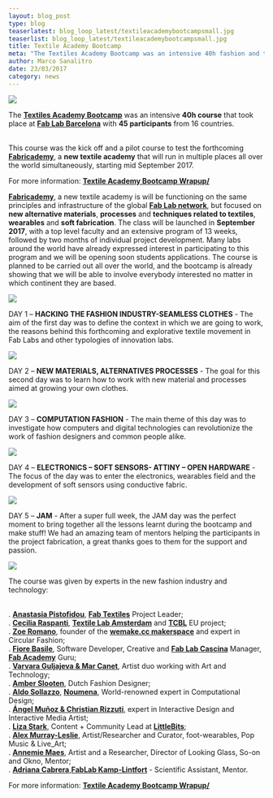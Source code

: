 ```yaml
---
layout: blog_post
type: blog
teaserlatest: blog_loop_latest/textileacademybootcampsmall.jpg
teaserlist: blog_loop_latest/textileacademybootcampsmall.jpg
title: Textile Academy Bootcamp
meta: "The Textiles Academy Bootcamp was an intensive 40h fashion and technology course that took place at Fab Lab Barcelona with 45 participants from all over the world."
author: Marco Sanalitro
date: 23/03/2017 
category: news
---
```


<img src= "http://www.fablabbcn.org/img/blog/blog_loop_latest/bootcamp/bootcamp1.jpg" align="middle"> 
<br>

The <strong><a href="http://fablabbcn.org/event/2017/02/10/textileacademy.html">Textiles Academy Bootcamp</a></strong> was an intensive <strong>40h course</strong> that took place at <strong><a href="https://fablabbcn.org/index.html">Fab Lab Barcelona</a></strong> with <strong>45 participants</strong> from 16 countries.<br><br>

This course was the kick off and a pilot course to test the forthcoming <strong><a href="http://textile-academy.org/">Fabricademy</a></strong>, a <strong>new textile academy</strong> that will run in multiple places all over the world simultaneously, starting mid September 2017. <br>

For more information: <strong><a href="http://fabtextiles.org/textile-academy-bootcamp-wrapup/">Textile Academy Bootcamp Wrapup/</a></strong><br>

<strong><a href="http://textile-academy.org/">Fabricademy</a></strong>, a new textile academy is will be functioning on the same principles and infrastructure of the global <strong><a href="https://www.fablabs.io/">Fab Lab network</a></strong>, but focused on <strong>new alternative materials</strong>, <strong>processes</strong> and <strong>techniques related to textiles</strong>, <strong>wearables</strong> and <strong>soft fabrication</strong>. The class will be launched in <strong>September 2017</strong>, with a top level faculty and an extensive program of 13 weeks, followed by two months of individual project development. Many labs around the world have already expressed interest in participating to this program and we will be opening soon students applications. The course is planned to be carried out all over the world, and the bootcamp is already showing that we will be able to involve everybody interested no matter in which continent they are based.<br>

<img src= "http://www.fablabbcn.org/img/blog/blog_loop_latest/bootcamp/bootcamp2.jpg" align="middle"> 
<br>


DAY 1 – <strong>HACKING THE FASHION INDUSTRY-SEAMLESS CLOTHES</strong> - The aim of the first day was to define the context in which we are going to work, the reasons behind this forthcoming and explorative textile movement in Fab Labs and other typologies of innovation labs. 
<br>

<img src= "http://www.fablabbcn.org/img/blog/blog_loop_latest/bootcamp/bootcamp3.jpg" align="middle"> 
<br>

DAY 2 – <strong>NEW MATERIALS, ALTERNATIVES PROCESSES</strong> - The goal for this second day was to learn how to work with new material and processes aimed at growing your own clothes.<br>

<img src= "http://www.fablabbcn.org/img/blog/blog_loop_latest/bootcamp/bootcamp4.jpg" align="middle"> 
<br>

DAY 3 – <strong>COMPUTATION FASHION</strong> - The main theme of this day was to investigate how computers and digital technologies can revolutionize the work of fashion designers and common people alike.<br>

<img src= "http://www.fablabbcn.org/img/blog/blog_loop_latest/bootcamp/bootcamp5.jpg" align="middle"> 
<br>

DAY 4 – <strong>ELECTRONICS – SOFT SENSORS- ATTINY – OPEN HARDWARE</strong> - The focus of the day was to enter the electronics, wearables field and the development of soft sensors using conductive fabric.<br>

<img src= "http://www.fablabbcn.org/img/blog/blog_loop_latest/bootcamp/bootcamp6.jpg" align="middle"> 
<br>

DAY 5 – <strong>JAM</strong> - After a super full week, the JAM day was the perfect moment to bring together all the lessons learnt during the bootcamp and make stuff! We had an amazing team of mentors helping the participants in the project fabrication, a great thanks goes to them for the support and passion.<br>

<img src= "http://www.fablabbcn.org/img/blog/blog_loop_latest/bootcamp/bootcamp7.jpg" align="middle"> 
<br>

The course was given by experts in the new fashion industry and technology:<br><br>

. <strong><a href="https://www.facebook.com/anastasia.pistofidou?fref=ts">Anastasia Pistofidou</a></strong>, <strong><a href="http://fabtextiles.org/">Fab Textiles</a></strong> Project Leader;<br>
. <strong><a href="https://waag.org/en/users/cecilia-raspanti">Cecilia Raspanti</a></strong>, <strong><a href="https://waag.org/en/project/textilelab-amsterdam">Textile Lab Amsterdam</a></strong> and <strong><a href="http://tcbl.eu/">TCBL</a></strong> EU project;<br>
. <strong><a href="http://wemake.cc/chi-siamo/">Zoe Romano</a></strong>, founder of the <strong><a href="http://wemake.cc/">wemake.cc makerspace</a></strong> and expert in Circular Fashion;<br>
. <strong><a href="https://www.fablabs.io/users/130">Fiore Basile</a></strong>, Software Developer, Creative and <strong><a href="http://fablabcascina.org/">Fab Lab Cascina</a></strong> Manager, <strong><a href="http://fabacademy.org/">Fab Academy</a></strong> Guru;<br>
. <strong><a href="http://www.varvarag.info/">Varvara Guljajeva & Mar Canet</a></strong>, Artist duo working with Art and Technology;<br>
. <strong><a href="http://www.amberjaeslooten.com/">Amber Slooten</a></strong>, Dutch Fashion Designer;<br>
. <strong><a href="http://noumena.io/about/">Aldo Sollazzo</a></strong>, <strong><a href="http://noumena.io/">Noumena</a></strong>, World-renowned expert in Computational Design;<br>
. <strong><a href="http://www.cristianrizzuti.com/">Ángel Muñoz & Christian Rizzuti</a></strong>, expert in Interactive Design and Interactive Media Artist;<br>
. <strong><a href="http://thesoftcircuiteer.net/">Liza Stark</a></strong>, Content + Community Lead at <strong><a href="http://littlebits.cc/">LittleBits</a></strong>;<br>
. <strong><a href="https://en.wikipedia.org/wiki/Chicks_on_Speed">Alex Murray-Leslie</a></strong>, Artist/Researcher and Curator, foot-wearables, Pop Music & Live_Art;<br>
. <strong><a href="http://annemariemaes.net/">Annemie Maes</a></strong>, Artist and a Researcher, Director of Looking Glass, So-on and Okno, Mentor;<br>
. <strong><a href="http://archive.fabacademy.org/archives/2016/fablabkamplintfort/students/124/">Adriana Cabrera</a></strong>,<strong><a href="http://fablab.hochschule-rhein-waal.de/index.php/en/">FabLab Kamp-Lintfort</a></strong> - Scientific Assistant, Mentor.<br>

For more information: <strong><a href="http://fabtextiles.org/textile-academy-bootcamp-wrapup/">Textile Academy Bootcamp Wrapup/</a></strong>

<br>




